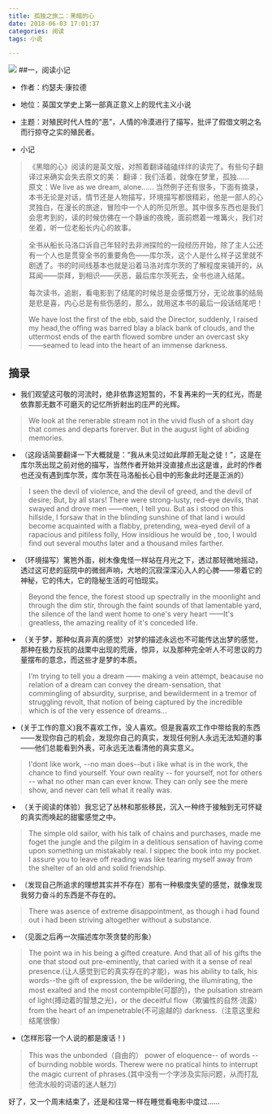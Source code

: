 ```yaml
---
title: 孤独之旅二：黑暗的心
date: 2018-06-03 17:01:37
categories: 阅读
tags: 小说

---
```

![](http://kayfly.github.io/images/reading/2018-6-3-heart-of-darkness.jpg)
##一，阅读小记
* 作者：约瑟夫·康拉德
* 地位：英国文学史上第一部真正意义上的现代主义小说
* 主题：对殖民时代人性的“恶”，人情的冷漠进行了描写，批评了假借文明之名而行掠夺之实的殖民者。

* 小记
 > 《黑暗的心》阅读的是英文版，对照着翻译磕磕绊绊的读完了。有些句子翻译过来确实会失去原文的美：
 > 翻译：我们活着，就像在梦里，孤独……   
 > 原文：We live as we dream, alone……
 > 当然例子还有很多，下面有摘录，本书无论是对话，情节还是人物描写，环境描写都很精彩，他是一部人的心灵独白，在漫长的旅途，冒险中一个人的所见所思。其中很多东西也是我们会思考到的，读的时候仿佛在一个静谧的夜晚，面前燃着一堆篝火，我们对坐着，听一位老船长内心的故事。

 > 全书从船长马洛口诉自己年轻时去非洲探险的一段经历开始，除了主人公还有一个人也是贯穿全书的重要角色——库尔茨，这个人是什么样子这里就不剧透了。书的时间线基本也就是沿着马洛对库尔茨的了解程度来铺开的，从耳闻——崇拜，到相识——厌恶，最后库尔茨死去，全书也进入结尾。
 >
 >每次读书，追剧，看电影到了结尾的时候总是会感慨万分，无论故事的结局是悲是喜，内心总是有些伤感的，那么，就用这本书的最后一段话结尾吧！
 >
 >We have lost the first of the ebb, said the Director, suddenly, I raised my head,the offing was barred blay a black bank of clouds, and the uttermost ends of the earth flowed sombre under an overcast sky ——seamed to lead into the heart of an immense darkness.

## 摘录
* 我们观望这可敬的河流时，绝非依靠这短暂的，不复再来的一天的红光，而是依靠那无数不可磨灭的记忆所折射出的庄严的光辉。
 > We look at the renerable stream not in the vivid flush of a short day that comes and departs forerver. But in the august light of abiding memories.
* （这段话简要翻译一下大概就是：“我从未见过如此厚颜无耻之徒！”，这是在库尔茨出现之前对他的描写，当然作者开始并没直接点出这是谁，此时的作者也还没有遇到库尔茨，库尔茨在马洛船长心目中的形象此时还是正派的）
 > I seen the devil of violence, and the devil of greed, and the devil of desire; But, by all stars! There were strong-lusty, red-eye devils, that swayed and drove men ——men, I tell you. But as i stood on this hillside, I forsaw that in the blinding sunshine of that land i would become acquainted with a flabby, pretending, wea-eyed devil of a rapacious and pitiless folly, How insidious he would be , too, I would find out several mouths later and a thousand miles farther.
* （环境描写）篱笆外面，树木像鬼怪一样站在月光之下，透过那轻微地摇动，透过这可悲的庭院中的微弱声响，大地的沉寂深深沁入人的心脾——带着它的神秘，它的伟大，它的隐秘生活的可怕现实。
 > Beyond the fence, the forest stood up spectrally in the moonlight and through the dim stir, through the faint sounds of that lamentable yard, the silence of the land went home to one's very heart ——It's greatless, the amazing reality of it's conceded life.
* （关于梦，那种似真非真的感觉）对梦的描述永远也不可能传达出梦的感觉，那种在极力反抗的战栗中出现的荒唐，惊异，以及那种完全听人不可思议的力量摆布的意念，而这些才是梦的本质。
 > I‘m trying to tell you a dream —— making a vein attempt, beacause no relation of a dream can convey the dream-sensation, that commingling of absurdity, surprise, and bewilderment in a tremor of struggling revolt, that notion of being captured by the incredible which is of the very essence of dreams...
* (关于工作的意义)我不喜欢工作，没人喜欢。但是我喜欢工作中带给我的东西——发现你自己的机会，发现你自己的真实，发现任何别人永远无法知道的事——他们总能看到外表，可永远无法看清他的真实意义。
 > I'dont like work, --no man does--but i like what is in the work, the chance to find yourself. Your own reality -- for yourself, not for others -- what no other man can ever know. They can only see the mere show, and never can tell what it really was.
* （关于阅读的体验）我忘记了丛林和那些移民，沉入一种终于接触到无可怀疑的真实而唤起的甜蜜感觉之中。
 > The simple old sailor, with his talk of chains and purchases, made me foget the jungle and the pilgim in a delitious sensation of having come upon something un mistakably real.
 > I sippec the book into my pocket. I assure you to leave off reading was like tearing myself away from the shelter of an old and solid friendship.
* （发现自己所追求的理想其实并不存在）那有一种极度失望的感觉，就像发现我努力奋斗的东西是不存在的。
 > There was asence of extreme disappointment, as though i had found out i had been striving altogether without a substance.
* （见面之后再一次描述库尔茨贪婪的形象）
 > The point wa in his being a gifted creature. And that all of his gifts the one that stood out pre-eminently, that caried with it a sense of real presence.(让人感觉到它的真实存在的才能)，was his ability to talk, his words--the gift of expression, the be wildering, the illumirating, the most exalted and the most contempible(可鄙的)，the pulsation stream of light(搏动着的智慧之光)，or the deceitful flow（欺骗性的自然·流露）from the heart of an impenetrable(不可逾越的) darkness.（注意这里和结尾很像）
* (怎样形容一个人说的都是废话！)
 > This was the unbonded（自由的） power of eloquence-- of words -- of burnding nobble words. Therew were no pratical hints to interrupt the magic current of phrases.(其中没有一个字涉及实际问题，从而打乱他流水般的词语的迷人魅力)

好了，又一个周末结束了，还是和往常一样在睡觉看电影中度过……